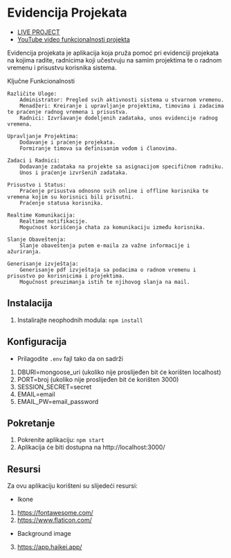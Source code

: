 # Evidencija Projekata

- [LIVE PROJECT](https://evidencija-projekata.onrender.com)
- [YouTube video funkcionalnosti projekta](https://www.youtube.com/watch?v=r7zLRfbbAx4)

Evidencija projekata je aplikacija koja pruža pomoć pri evidenciji projekata na kojima radite, radnicima koji učestvuju na samim projektima te o radnom vremenu i prisustvu korisnika sistema.

Ključne Funkcionalnosti

    Različite Uloge:
        Administrator: Pregled svih aktivnosti sistema u stvarnom vremenu.
        Menadžeri: Kreiranje i upravljanje projektima, timovima i zadacima te praćenje radnog vremena i prisustva.
        Radnici: Izvršavanje dodeljenih zadataka, unos evidencije radnog vremena.

    Upravljanje Projektima:
        Dodavanje i praćenje projekata.
        Formiranje timova sa definisanim vođom i članovima.

    Zadaci i Radnici:
        Dodavanje zadataka na projekte sa asignacijom specifičnom radniku.
        Unos i praćenje izvršenih zadataka.

    Prisustvo i Status:
        Praćenje prisustva odnosno svih online i offline korisnika te vremena kojim su korisnici bili prisutni.
        Praćenje statusa korisnika.

    Realtime Komunikacija:
        Realtime notifikacije.
        Mogućnost korišćenja chata za komunikaciju između korisnika.

    Slanje Obaveštenja:
        Slanje obaveštenja putem e-maila za važne informacije i ažuriranja.
    
    Generisanje izvještaja:
        Generisanje pdf izvještaja sa podacima o radnom vremenu i prisustvo po korisnicima i projektima.
        Mogučnost preuzimanja istih te njihovog slanja na mail.


## Instalacija
1. Instalirajte neophodnih modula: `npm install`

## Konfiguracija

- Prilagodite `.env` fajl tako da on sadrži

1. DBURI=mongoose_uri (ukoliko nije proslijeđen bit će korišten localhost)
2. PORT=broj (ukoliko nije proslijeđen bit će korišten 3000)
3. SESSION_SECRET=secret
4. EMAIL=email
5. EMAIL_PW=email_password

## Pokretanje

1. Pokrenite aplikaciju: `npm start`
2. Aplikacija će biti dostupna na http://localhost:3000/

## Resursi

Za ovu aplikaciju korišteni su slijedeći resursi:

- Ikone

1. https://fontawesome.com/
2. https://www.flaticon.com/

- Background image

3. https://app.haikei.app/
